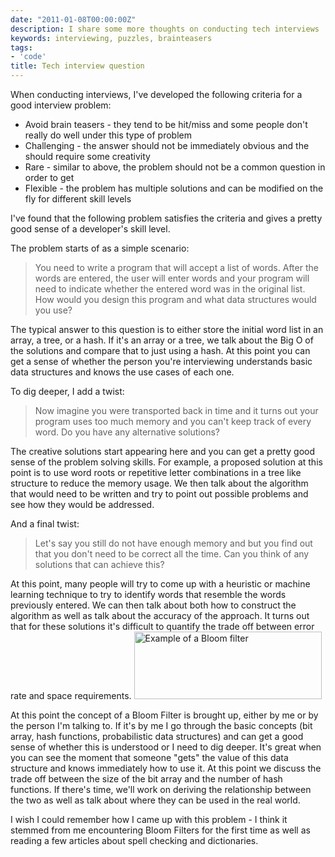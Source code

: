 ```yaml
---
date: "2011-01-08T00:00:00Z"
description: I share some more thoughts on conducting tech interviews
keywords: interviewing, puzzles, brainteasers
tags:
- 'code'
title: Tech interview question
---
```

When conducting interviews, I've developed the following criteria for a good interview problem:

<ul class="bulleted">
	<li>Avoid brain teasers - they tend to be hit/miss and some people don't really do well under this type of problem</li>
	<li>Challenging - the answer should not be immediately obvious and the should require some creativity</li>
	<li>Rare - similar to above, the problem should not be a common question in order to get</li>
	<li>Flexible - the problem has multiple solutions and can be modified on the fly for different skill levels</li>
</ul>

I've found that the following problem satisfies the criteria and gives a pretty good sense of a developer's skill level.

The problem starts of as a simple scenario:
<blockquote>You need to write a program that will accept a list of words. After the words are entered, the user will enter words and your program will need to indicate whether the entered word was in the original list. How would you design this program and what data structures would you use?</blockquote>
The typical answer to this question is to either store the initial word list in an array, a tree, or a hash. If it's an array or a tree, we talk about the Big O of the solutions and compare that to just using a hash. At this point you can get a sense of whether the person you're interviewing understands basic data structures and knows the use cases of each one.

To dig deeper, I add a twist:
<blockquote>Now imagine you were transported back in time and it turns out your program uses too much memory and you can't keep track of every word. Do you have any alternative solutions?</blockquote>
The creative solutions start appearing here and you can get a pretty good sense of the problem solving skills. For example, a proposed solution at this point is to use word roots or repetitive letter combinations in a tree like structure to reduce the memory usage. We then talk about the algorithm that would need to be written and try to point out possible problems and see how they would be addressed.

And a final twist:
<blockquote>Let's say you still do not have enough memory and but you find out that you don't need to be correct all the time. Can you think of any solutions that can achieve this?</blockquote>
At this point, many people will try to come up with a heuristic or machine learning technique to try to identify words that resemble the words previously entered. We can then talk about both how to construct the algorithm as well as talk about the accuracy of the approach. It turns out that for these solutions it's difficult to quantify the trade off between error rate and space requirements.

<img title="Example of a Bloom filter" src="https://upload.wikimedia.org/wikipedia/commons/thumb/a/ac/Bloom_filter.svg/300px-Bloom_filter.svg.png" alt="Example of a Bloom filter" width="300" height="108" />

At this point the concept of a Bloom Filter is brought up, either by me or by the person I'm talking to. If it's by me I go through the basic concepts (bit array, hash functions, probabilistic data structures) and can get a good sense of whether this is understood or I need to dig deeper. It's great when you can see the moment that someone "gets" the value of this data structure and knows immediately how to use it. At this point we discuss the trade off between the size of the bit array and the number of hash functions. If there's time, we'll work on deriving the relationship between the two as well as talk about where they can be used in the real world.

I wish I could remember how I came up with this problem - I think it stemmed from me encountering Bloom Filters for the first time as well as reading a few articles about spell checking and dictionaries.
